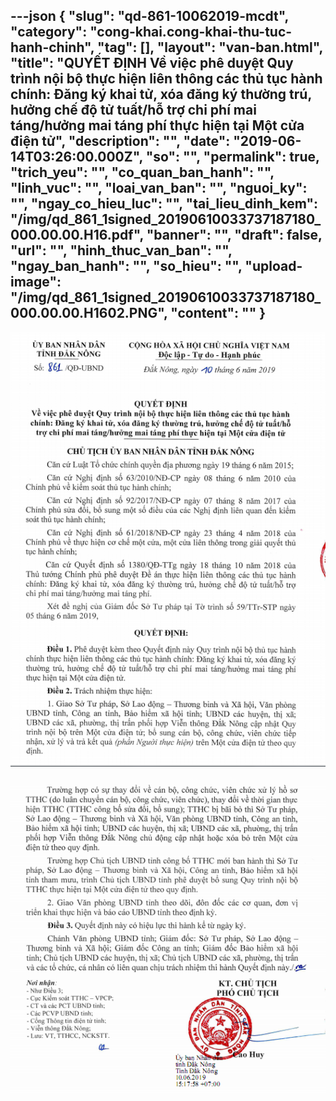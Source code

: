 ---json
{
    "slug": "qd-861-10062019-mcdt",
    "category": "cong-khai.cong-khai-thu-tuc-hanh-chinh",
    "tag": [],
    "layout": "van-ban.html",
    "title": "QUYẾT ĐỊNH Về việc phê duyệt Quy trình nội bộ thực hiện liên thông các thủ tục hành chính: Đăng ký khai tử, xóa đăng ký thường trú, hưởng chế độ tử tuất/hỗ trợ chi phí mai táng/hưởng mai táng phí thực hiện tại Một cửa điện tử",
    "description": "",
    "date": "2019-06-14T03:26:00.000Z",
    "so": "",
    "permalink": true,
    "trich_yeu": "",
    "co_quan_ban_hanh": "",
    "linh_vuc": "",
    "loai_van_ban": "",
    "nguoi_ky": "",
    "ngay_co_hieu_luc": "",
    "tai_lieu_dinh_kem": "/img/qd_861_1signed_20190610033737187180_000.00.00.H16.pdf",
    "banner": "",
    "draft": false,
    "url": "",
    "hinh_thuc_van_ban": "",
    "ngay_ban_hanh": "",
    "so_hieu": "",
    "upload-image": "/img/qd_861_1signed_20190610033737187180_000.00.00.H1602.PNG",
    "__content__": ""
}
---
<p><img alt="" src="/img/qd_861_1signed_20190610033737187180_000.00.00.H1601.PNG" /></p>

<p><img alt="" src="/img/qd_861_1signed_20190610033737187180_000.00.00.H1602.PNG" /></p>
